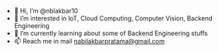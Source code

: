 - 👋 Hi, I’m @nblakbar10
- 👀 I’m interested in IoT, Cloud Computing, Computer Vision, Backend Engineering
- 🌱 I’m currently learning about some of Backend Engineering stuffs
- 📫 Reach me in mail nabilakbarpratama@gmail.com

<!---
nblakbar10/nblakbar10 is a ✨ special ✨ repository because its `README.md` (this file) appears on your GitHub profile.
You can click the Preview link to take a look at your changes.
--->
